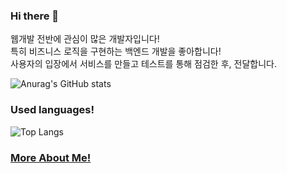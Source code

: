 ### Hi there 👋

웹개발 전반에 관심이 많은 개발자입니다! <br>
특히 비즈니스 로직을 구현하는 백엔드 개발을 좋아합니다! <br>
사용자의 입장에서 서비스를 만들고 테스트를 통해 점검한 후, 전달합니다.



<!--
**RunningLearner/RunningLearner** is a ✨ _special_ ✨ repository because its `README.md` (this file) appears on your GitHub profile.

Here are some ideas to get you started:

- 🔭 I’m currently working on ...
- 🌱 I’m currently learning ...
- 👯 I’m looking to collaborate on ...
- 🤔 I’m looking for help with ...
- 💬 Ask me about ...
- 📫 How to reach me: ...
- 😄 Pronouns: ...
- ⚡ Fun fact: ...
-->

![Anurag's GitHub stats](https://github-readme-stats-two-tawny-10.vercel.app/api?username=RunningLearner&show_icons=true&theme=great-gatsby)

### Used languages!

![Top Langs](https://github-readme-stats.vercel.app/api/top-langs/?username=RunningLearner&layout=compact&theme=great-gatsby)


### [More About Me!]([https://aquamarine-clematis-620.notion.site/296e343c2b0b4a70aa2e61ddbe4fcc3e](https://career.programmers.co.kr/pr/tkacnsdms_4148)https://career.programmers.co.kr/pr/tkacnsdms_4148)
